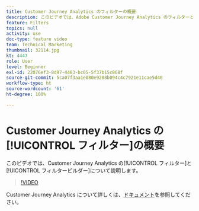 ```yaml
---
title: Customer Journey Analytics のフィルターの概要
description: このビデオでは、Adobe Customer Journey Analytics のフィルターとフィルタービルダーについて説明します。
feature: Filters
topics: null
activity: use
doc-type: feature video
team: Technical Marketing
thumbnail: 32114.jpg
kt: 4447
role: User
level: Beginner
exl-id: 22076ef3-8d97-4483-bc05-5f37b15c868f
source-git-commit: 5ca07f3aa1e080e9288b094c4c7921e11cae5d40
workflow-type: ht
source-wordcount: '61'
ht-degree: 100%

---
```


# Customer Journey Analytics の[!UICONTROL フィルター]の概要

このビデオでは、Customer Journey Analytics の[!UICONTROL フィルター]と[!UICONTROL フィルタービルダー]について説明します。

>[!VIDEO](https://video.tv.adobe.com/v/32114/?quality=12)

Customer Journey Analytics について詳しくは、[ドキュメント](https://experienceleague.adobe.com/docs/analytics-platform/using/cja-landing.html?lang=ja)を参照してください。

